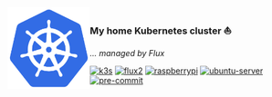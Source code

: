 <img src="https://github.com/kubernetes/kubernetes/blob/master/logo/logo_with_border.png" align="left" width="144px" height="144px"/>

### My home Kubernetes cluster :sailboat:
_... managed by Flux_

[![k3s](https://img.shields.io/badge/k3s-v1.22.3-yellow?style=for-the-badge&logo=kubernetes)](https://k3s.io/)
[![flux2](https://img.shields.io/badge/flux2-v0.24.0-blue?style=for-the-badge)](https://fluxcd.io/)
[![raspberrypi](https://img.shields.io/badge/Raspberry_Pi-8x_Model_4B_4GB-A22846?logo=raspberrypi&logoColor=A22846&style=for-the-badge)](https://www.raspberrypi.org/)
[![ubuntu-server](https://img.shields.io/badge/ubuntu_server-21.10-E95420?logo=ubuntu&logoColor=E95420&style=for-the-badge)](https://ubuntu.com/download/raspberry-pi)
[![pre-commit](https://img.shields.io/badge/pre--commit-enabled-brightgreen?logo=pre-commit&style=for-the-badge)](https://github.com/pre-commit/pre-commit)
